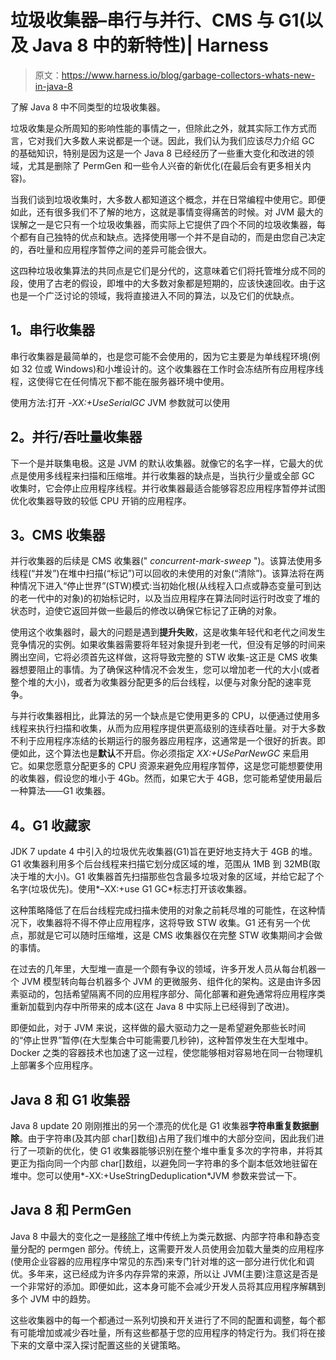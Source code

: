 # 垃圾收集器–串行与并行、CMS 与 G1(以及 Java 8 中的新特性)| Harness

> 原文：<https://www.harness.io/blog/garbage-collectors-whats-new-in-java-8>

了解 Java 8 中不同类型的垃圾收集器。

垃圾收集是众所周知的影响性能的事情之一，但除此之外，就其实际工作方式而言，它对我们大多数人来说都是一个谜。因此，我们认为我们应该尽力介绍 GC 的基础知识，特别是因为这是一个 Java 8 已经经历了一些重大变化和改进的领域，尤其是删除了 PermGen 和一些令人兴奋的新优化(在最后会有更多相关内容)。

当我们谈到垃圾收集时，大多数人都知道这个概念，并在日常编程中使用它。即便如此，还有很多我们不了解的地方，这就是事情变得痛苦的时候。对 JVM 最大的误解之一是它只有一个垃圾收集器，而实际上它提供了四个不同的垃圾收集器，每个都有自己独特的优点和缺点。选择使用哪一个并不是自动的，而是由您自己决定的，吞吐量和应用程序暂停之间的差异可能会很大。

这四种垃圾收集算法的共同点是它们是分代的，这意味着它们将托管堆分成不同的段，使用了古老的假设，即堆中的大多数对象都是短期的，应该快速回收。由于这也是一个广泛讨论的领域，我将直接进入不同的算法，以及它们的优缺点。

## **1。串行收集器**

串行收集器是最简单的，也是您可能不会使用的，因为它主要是为单线程环境(例如 32 位或 Windows)和小堆设计的。这个收集器在工作时会冻结所有应用程序线程，这使得它在任何情况下都不能在服务器环境中使用。

使用方法:打开 *-XX:+UseSerialGC* JVM 参数就可以使用

## **2。并行/吞吐量收集器**

下一个是并联集电极。这是 JVM 的默认收集器。就像它的名字一样，它最大的优点是使用多线程来扫描和压缩堆。并行收集器的缺点是，当执行少量或全部 GC 收集时，它会停止应用程序线程。并行收集器最适合能够容忍应用程序暂停并试图优化收集器导致的较低 CPU 开销的应用程序。

## **3。CMS 收集器**

并行收集器的后续是 CMS 收集器(" *concurrent-mark-sweep* ")。该算法使用多线程(“并发”)在堆中扫描(“标记”)可以回收的未使用的对象(“清除”)。该算法将在两种情况下进入“停止世界”(STW)模式:当初始化根(从线程入口点或静态变量可到达的老一代中的对象)的初始标记时，以及当应用程序在算法同时运行时改变了堆的状态时，迫使它返回并做一些最后的修改以确保它标记了正确的对象。

使用这个收集器时，最大的问题是遇到**提升失败**，这是收集年轻代和老代之间发生竞争情况的实例。如果收集器需要将年轻对象提升到老一代，但没有足够的时间来腾出空间，它将必须首先这样做，这将导致完整的 STW 收集-这正是 CMS 收集器想要阻止的事情。为了确保这种情况不会发生，您可以增加老一代的大小(或者整个堆的大小)，或者为收集器分配更多的后台线程，以便与对象分配的速率竞争。

与并行收集器相比，此算法的另一个缺点是它使用更多的 CPU，以便通过使用多线程来执行扫描和收集，从而为应用程序提供更高级别的连续吞吐量。对于大多数不利于应用程序冻结的长期运行的服务器应用程序，这通常是一个很好的折衷。即便如此，这个算法也是**默认**不开启。你必须指定 *XX:+USeParNewGC* 来启用它。如果您愿意分配更多的 CPU 资源来避免应用程序暂停，这是您可能想要使用的收集器，假设您的堆小于 4Gb。然而，如果它大于 4GB，您可能希望使用最后一种算法——G1 收集器。

## **4。G1 收藏家**

JDK 7 update 4 中引入的垃圾优先收集器(G1)旨在更好地支持大于 4GB 的堆。G1 收集器利用多个后台线程来扫描它划分成区域的堆，范围从 1MB 到 32MB(取决于堆的大小)。G1 收集器首先扫描那些包含最多垃圾对象的区域，并给它起了个名字(垃圾优先)。使用*–XX:+use G1 GC*标志打开该收集器。

这种策略降低了在后台线程完成扫描未使用的对象之前耗尽堆的可能性，在这种情况下，收集器将不得不停止应用程序，这将导致 STW 收集。G1 还有另一个优点，那就是它可以随时压缩堆，这是 CMS 收集器仅在完整 STW 收集期间才会做的事情。

在过去的几年里，大型堆一直是一个颇有争议的领域，许多开发人员从每台机器一个 JVM 模型转向每台机器多个 JVM 的更微服务、组件化的架构。这是由许多因素驱动的，包括希望隔离不同的应用程序部分、简化部署和避免通常将应用程序类重新加载到内存中所带来的成本(这在 Java 8 中实际上已经得到了改进)。

即便如此，对于 JVM 来说，这样做的最大驱动力之一是希望避免那些长时间的“停止世界”暂停(在大型集合中可能需要几秒钟)，这种暂停发生在大型堆中。Docker 之类的容器技术也加速了这一过程，使您能够相对容易地在同一台物理机上部署多个应用程序。

## **Java 8 和 G1 收集器**

Java 8 update 20 刚刚推出的另一个漂亮的优化是 G1 收集器**字符串重复数据删除**。由于字符串(及其内部 char[]数组)占用了我们堆中的大部分空间，因此我们进行了一项新的优化，使 G1 收集器能够识别在整个堆中重复多次的字符串，并将其更正为指向同一个内部 char[]数组，以避免同一字符串的多个副本低效地驻留在堆中。您可以使用*-XX:+UseStringDeduplication*JVM 参数来尝试一下。

## **Java 8 和 PermGen**

Java 8 中最大的变化之一是[移除了](http://java.dzone.com/articles/java-8-permgen-metaspace)堆中传统上为类元数据、内部字符串和静态变量分配的 permgen 部分。传统上，这需要开发人员使用会加载大量类的应用程序(使用企业容器的应用程序中常见的东西)来专门针对堆的这一部分进行优化和调优。多年来，这已经成为许多内存异常的来源，所以让 JVM(主要)注意这是否是一个非常好的添加。即便如此，这本身可能不会减少开发人员将其应用程序解耦到多个 JVM 中的趋势。

这些收集器中的每一个都通过一系列切换和开关进行了不同的配置和调整，每个都有可能增加或减少吞吐量，所有这些都基于您的应用程序的特定行为。我们将在接下来的文章中深入探讨配置这些的关键策略。